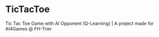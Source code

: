 # TicTacToe
Tic Tac Toe Game with AI Opponent (Q-Learning) | A project made for AI4Games @ FH-Trier
